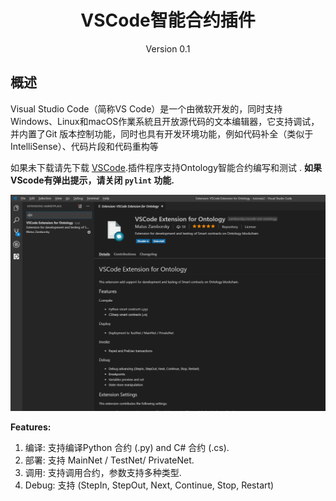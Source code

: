 

<h1 align="center">VSCode智能合约插件</h1>
<p align="center" class="version">Version 0.1</p>

## 概述

Visual Studio Code（简称VS Code）是一个由微软开发的，同时支持Windows、Linux和macOS作業系統且开放源代码的文本编辑器，它支持调试，并内置了Git 版本控制功能，同时也具有开发环境功能，例如代码补全（类似于IntelliSense）、代码片段和代码重构等

如果未下载请先下载 [VSCode](https://code.visualstudio.com/).插件程序支持Ontology智能合约编写和测试 . **如果VScode有弹出提示，请关闭 `pylint` 功能.**

<div align="center">
<img src="https://raw.githubusercontent.com/ontio-community/bounty-program-report/master/image/vscode.png" >
</div>  

**Features:**
1. 编译: 支持编译Python 合约 (.py) and C# 合约 (.cs).
2. 部署: 支持 MainNet / TestNet/ PrivateNet.
3. 调用: 支持调用合约，参数支持多种类型.
4. Debug: 支持 (StepIn, StepOut, Next, Continue, Stop, Restart)